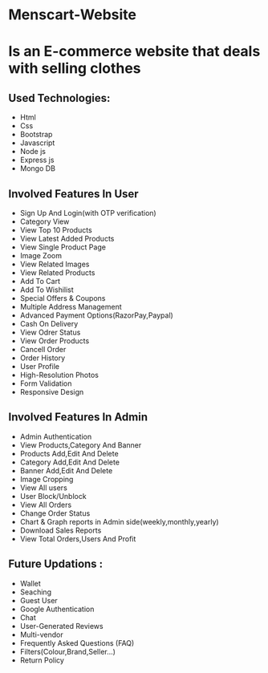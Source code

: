 # Menscart-Website
# Is an E-commerce website that deals with selling clothes
## Used Technologies:
- Html
- Css
- Bootstrap
- Javascript
- Node js
- Express js
- Mongo DB
## Involved Features In User
- Sign Up And Login(with OTP verification)
- Category View
- View Top 10 Products
- View Latest Added Products
- View Single Product Page
- Image Zoom 
- View Related Images
- View Related Products
- Add To Cart
- Add To Wishilist
- Special Offers & Coupons
- Multiple Address Management
- Advanced Payment Options(RazorPay,Paypal)
- Cash On Delivery
- View Odrer Status
- View Order Products
- Cancell Order
- Order History
- User Profile
- High-Resolution Photos
- Form Validation
- Responsive Design
## Involved Features In Admin
- Admin Authentication
- View Products,Category And Banner
- Products Add,Edit And Delete
- Category Add,Edit And Delete
- Banner Add,Edit And Delete
- Image Cropping
- View All users
- User Block/Unblock 
- View All Orders
- Change Order Status
- Chart & Graph reports in Admin side(weekly,monthly,yearly)
- Download Sales Reports
- View Total Orders,Users And Profit
## Future Updations :
- Wallet
- Seaching
- Guest User
- Google Authentication
- Chat
- User-Generated Reviews
- Multi-vendor
- Frequently Asked Questions (FAQ)
- Filters(Colour,Brand,Seller...)
- Return Policy
